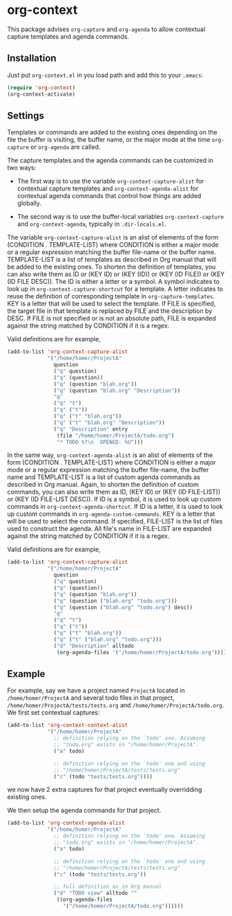 # org-context

This package advises `org-capture` and `org-agenda` to allow
contextual capture templates and agenda commands.

## Installation

Just put `org-context.el` in you load path and add this to your
`.emacs`:

```lisp
(require 'org-context)
(org-context-activate)
```

## Settings

Templates or commands are added to the existing ones depending on the
file the buffer is visiting, the buffer name, or the major mode at the
time `org-capture` or `org-agenda` are called.

The capture templates and the agenda commands can be customized in
two ways:

- The first way is to use the variable `org-context-capture-alist`
  for contextual capture templates and `org-context-agenda-alist`
  for contextual agenda commands that control how things are added
  globally.

- The second way is to use the buffer-local variables
  `org-context-capture` and `org-context-agenda`, typically in
  `.dir-locals.el`.

The variable `org-context-capture-alist` is an alist of elements of
the form (CONDITION . TEMPLATE-LIST) where CONDITION is either a
major mode or a regular expression matching the buffer file-name or
the buffer name. TEMPLATE-LIST is a list of templates as described
in Org manual that will be added to the existing ones. To shorten
the definition of templates, you can also write them as ID or (KEY
ID) or (KEY (ID)) or (KEY (ID FILE)) or (KEY (ID FILE DESC)). The
ID is either a letter or a symbol. A symbol indicates to look up in
`org-context-capture-shortcut` for a template. A letter indicates
to reuse the definition of corresponding template in
`org-capture-templates`. KEY is a letter that will be used to
select the template. If FILE is specified, the target file in
that template is replaced by FILE and the description by DESC. If
FILE is not specified or is not an absolute path, FILE is expanded
against the string matched by CONDITION if it is a regex.

Valid definitions are for example,

```lisp
(add-to-list 'org-context-capture-alist
             '("/home/homer/ProjectA"
               question
               ("q" question)
               ("q" (question))
               ("q" (question "blah.org"))
               ("q" (question "blah.org" "Description"))
               "q"
               ("q" "t")
               ("q" ("t"))
               ("q" ("t" "blah.org"))
               ("q" ("t" "blah.org" "Description"))
               ("q" "Description" entry
                (file "/home/homer/ProjectA/todo.org")
                "* TODO %?\n  OPENED: %U")))
```

In the same way, `org-context-agenda-alist` is an alist of elements
of the form (CONDITION . TEMPLATE-LIST) where CONDITION is either a
major mode or a regular expression matching the buffer file-name,
the buffer name and TEMPLATE-LIST is a list of custom agenda
commands as described in Org manual. Again, to shorten the
definition of custom commands, you can also write them as ID, (KEY
ID) or (KEY (ID FILE-LIST)) or (KEY (ID FILE-LIST DESC)). If ID is
a symbol, it is used to look up custom commands in
`org-context-agenda-shortcut`. If ID is a letter, it is used to
look up custom commands in `org-agenda-custom-commands`. KEY is a
letter that will be used to select the command. If specified,
FILE-LIST is the list of files used to construct the agenda. All
file's name in FILE-LIST are expanded against the string matched by
CONDITION if it is a regex.

Valid definitions are for example,

```lisp
(add-to-list 'org-context-capture-alist
             '("/home/homer/ProjectA"
               question
               ("q" question)
               ("q" (question))
               ("q" (question "blah.org"))
               ("q" (question ("blah.org" "todo.org")))
               ("q" (question ("blah.org" "todo.org") desc))
               "q"
               ("q" "t")
               ("q" ("t"))
               ("q" ("t" "blah.org"))
               ("q" ("t" ("blah.org" "todo.org")))
               ("d" "Description" alltodo
                (org-agenda-files '("/home/homer/ProjectA/todo.org")))))
```

## Example

For example, say we have a project named `ProjectA` located in
`/home/homer/ProjectA` and several todo files in that project,
`/home/homer/ProjectA/tests/tests.org` and
`/home/homer/ProjectA/todo.org`. We first set contextual captures:

```lisp
(add-to-list 'org-context-context-alist
             '("/home/homer/ProjectA"
               ;; definition relying on the `todo' one. Assuming
               ;; "todo.org" exists in "/home/homer/ProjectA".
               ("a" todo)

               ;; definition relying on the `todo' one and using
               ;; "/home/homer/ProjectA/tests/tests.org"
               ("c" (todo "tests/tests.org"))))
```

we now have 2 extra captures for that project eventually
overridding existing ones.

We then setup the agenda commands for that project.

```lisp
(add-to-list 'org-context-agenda-alist
             '("/home/homer/ProjectA"
               ;; definition relying on the `todo' one. Assuming
               ;; "todo.org" exists in "/home/homer/ProjectA".
               ("a" todo)

               ;; definition relying on the `todo' one and using
               ;; "/home/homer/ProjectA/tests/tests.org"
               ("c" (todo "tests/tests.org"))

               ;; full definition as in Org manual
               ("d" "TODO view" alltodo ""
                ((org-agenda-files
                  '("/home/homer/ProjectA/todo.org"))))))
```
